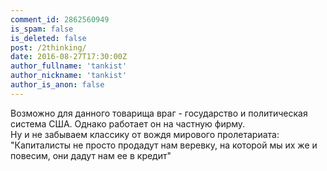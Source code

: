```yaml
---
comment_id: 2862560949
is_spam: false
is_deleted: false
post: /2thinking/
date: 2016-08-27T17:30:00Z
author_fullname: 'tankist'
author_nickname: 'tankist'
author_is_anon: false
---
```


<p>Возможно для данного товарища враг - государство и политическая система США. Однако работает он на частную фирму.<br>Ну и не забываем классику от вождя мирового пролетариата: "Капиталисты не просто продадут нам веревку, на которой мы их же и повесим, они дадут нам ее в кредит"</p>
